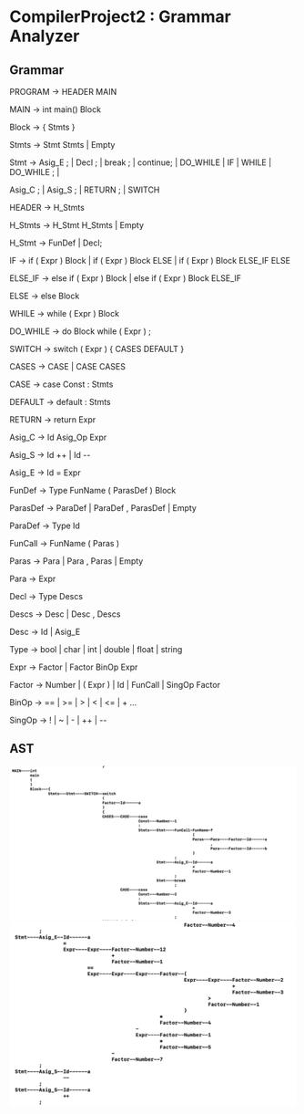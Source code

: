 # CompilerProject2 : Grammar Analyzer



## Grammar 

PROGRAM -> HEADER MAIN

MAIN -> int main() Block

Block -> { Stmts }

Stmts -> Stmt Stmts | Empty

Stmt -> Asig_E ; | Decl ; | break ; | continue; | DO_WHILE | IF | WHILE | DO_WHILE ; |

Asig_C ; | Asig_S ; | RETURN ; | SWITCH

HEADER -> H_Stmts

H_Stmts -> H_Stmt H_Stmts | Empty

H_Stmt -> FunDef | Decl;

IF -> if ( Expr ) Block | if ( Expr ) Block ELSE | if ( Expr ) Block ELSE_IF ELSE

ELSE_IF -> else if ( Expr ) Block | else if ( Expr ) Block ELSE_IF

ELSE -> else Block

WHILE -> while ( Expr ) Block

DO_WHILE -> do Block while ( Expr ) ;

SWITCH -> switch ( Expr ) { CASES DEFAULT }

CASES -> CASE | CASE CASES

CASE -> case Const : Stmts

DEFAULT -> default : Stmts

RETURN -> return Expr

Asig_C -> Id Asig_Op Expr

Asig_S -> Id ++ | Id --

Asig_E -> Id = Expr

FunDef -> Type FunName ( ParasDef ) Block

ParasDef -> ParaDef | ParaDef , ParasDef | Empty

ParaDef -> Type Id

FunCall -> FunName ( Paras )

Paras -> Para | Para , Paras | Empty

Para -> Expr

Decl -> Type Descs

Descs -> Desc | Desc , Descs

Desc -> Id | Asig_E

Type -> bool | char | int | double | float | string

Expr -> Factor | Factor BinOp Expr

Factor -> Number | ( Expr ) | Id | FunCall | SingOp Factor

BinOp -> == | >= | > | < | <= | + ...

SingOp -> ! | ~ | - | ++ | --






## AST

![](AST2.png)
![](AST3.png)

